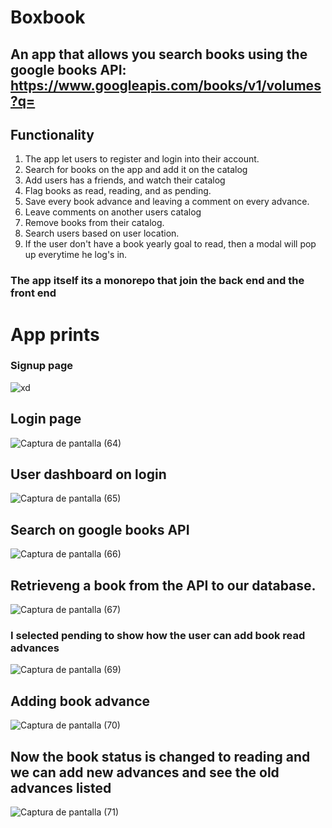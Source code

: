 # Boxbook
## An app that allows you search books using the google books API: https://www.googleapis.com/books/v1/volumes?q=

## Functionality

  1. The app let users to register and login into their account.
  3. Search for books on the app and add it on the catalog
  4. Add users has a friends, and watch their catalog
  5. Flag books as read, reading, and as pending.
  6. Save every book advance and leaving a comment on every advance.
  7. Leave comments on another users catalog
  8. Remove books from their catalog.
  9. Search users based on user location.
  10. If the user don't have a book yearly goal to read, then a modal will pop up everytime he log's in.
  
### The app itself its a monorepo that join the back end and the front end


# App prints

### Signup page
  ![xd](https://user-images.githubusercontent.com/42363909/172765271-196f14a9-24c5-41fb-b471-14d405e519c4.png)
  
## Login page
  ![Captura de pantalla (64)](https://user-images.githubusercontent.com/42363909/172765276-76f28b73-451f-4519-9dec-2501478a69e8.png)
  
## User dashboard on login
  ![Captura de pantalla (65)](https://user-images.githubusercontent.com/42363909/172765282-3869fc99-4635-4a5a-b168-c3ccbcfe3abb.png)
  
## Search on google books API
  ![Captura de pantalla (66)](https://user-images.githubusercontent.com/42363909/172765292-27d3ee22-c304-4b9c-b696-50c9d2b149cb.png)
  
## Retrieveng a book from the API to our database.
![Captura de pantalla (67)](https://user-images.githubusercontent.com/42363909/172765305-7f8c6289-7251-4820-b7b0-9b4e1d9302df.png)

### I selected pending to show how the user can add book read advances
![Captura de pantalla (69)](https://user-images.githubusercontent.com/42363909/172765322-b8bc3564-16a1-4b0c-aa62-d18dda8c5ebb.png)

## Adding book advance
![Captura de pantalla (70)](https://user-images.githubusercontent.com/42363909/172765329-598316c3-f1b1-4e46-9c3a-ce56ccabf601.png)

## Now the book status is changed to reading and we can add new advances and see the old advances listed 
![Captura de pantalla (71)](https://user-images.githubusercontent.com/42363909/172765331-fcfb2ac3-ae82-4611-8812-474c6dc3ba7b.png)


